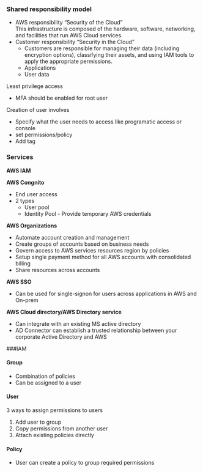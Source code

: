 ### Shared responsibility model

- AWS responsibility “Security of the Cloud”\
  This infrastructure is composed of the hardware, software, networking, and facilities that run AWS Cloud services.
- Customer responsibility “Security in the Cloud”
  - Customers are responsible for managing their data (including encryption options), classifying their assets, and using IAM tools to apply the appropriate permissions.
  - Applications
  - User data

Least privilege access
- MFA should be enabled for root user

Creation of user involves
- Specify what the user needs to access like programatic access or console
- set permissions/policy
- Add tag
  
  
### Services

<b>AWS IAM</b>

<b>AWS Congnito</b>
  - End user access
  - 2 types
    - User pool
    - Identity  Pool - Provide temporary AWS credentials

<b>AWS Organizations</b>
   - Automate account creation and management
   - Create groups of accounts based on business needs
   - Govern access to AWS services resources region by policies
   - Setup single payment method for all AWS accounts with consolidated billing
   - Share resources across accounts

<b>AWS SSO</b>
  - Can be used for single-signon for users across applications in AWS and On-prem

<b>AWS Cloud directory/AWS Directory service</b>
 - Can integrate with an existing MS active directory
 - AD Connector can establish a trusted relationship between your corporate Active Directory and AWS

###IAM

#### Group
  - Combination of policies
  - Can be assigned to a user

#### User
3 ways to assign permissions to users
1. Add user to group
2. Copy permissions from another user
3. Attach existing policies directly

#### Policy
  - User can create a policy to group required permissions
